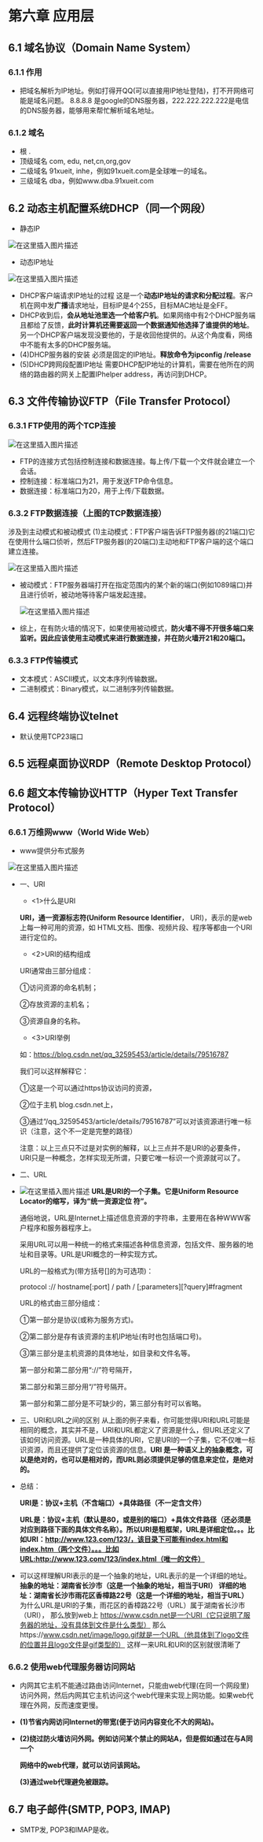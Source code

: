 # 第六章 应用层

## 6.1 域名协议（Domain Name System）

### 6.1.1 作用

-  把域名解析为IP地址。例如打得开QQ(可以直接用IP地址登陆)，打不开网络可能是域名问题。
  8.8.8.8 是google的DNS服务器，222.222.222.222是电信的DNS服务器，能够用来帮忙解析域名地址。 

### 6.1.2 域名

-  根 .
- 顶级域名 com, edu, net,cn,org,gov
- 二级域名 91xueit, inhe，例如91xueit.com是全球唯一的域名。
- 三级域名 dba，例如www.dba.91xueit.com 

## 6.2 动态主机配置系统DHCP（同一个网段）

- 静态IP

 ![在这里插入图片描述](https://img-blog.csdnimg.cn/20200105224616347.png?x-oss-process=image/watermark,type_ZmFuZ3poZW5naGVpdGk,shadow_10,text_aHR0cHM6Ly9ibG9nLmNzZG4ubmV0L2l3YW5kZXJ1,size_16,color_FFFFFF,t_70) 

- 动态IP地址

 ![在这里插入图片描述](https://img-blog.csdnimg.cn/20200105224628673.png?x-oss-process=image/watermark,type_ZmFuZ3poZW5naGVpdGk,shadow_10,text_aHR0cHM6Ly9ibG9nLmNzZG4ubmV0L2l3YW5kZXJ1,size_16,color_FFFFFF,t_70) 

- DHCP客户端请求IP地址的过程
  这是一个**动态IP地址的请求和分配过程**。客户机在网中发**广播**请求地址，目标IP是4个255，目标MAC地址是全FF。
- DHCP收到后，**会从地址池里选一个给客户机**。如果网络中有2个DHCP服务端且都给了反馈，**此时计算机还需要返回一个数据通知他选择了谁提供的地址**。另一个DHCP客户端发现没要他的，于是收回他提供的。从这个角度看，网络中不能有太多的DHCP服务端。
-  (4)DHCP服务器的安装
  必须是固定的IP地址。**释放命令为ipconfig /release**
- (5)DHCP跨网段配置IP地址
  需要DHCP配IP地址的计算机，需要在他所在的网络的路由器的网关上配置IPhelper address，再访问到DHCP。 

## 6.3 文件传输协议FTP（File Transfer Protocol）

### 6.3.1 FTP使用的两个TCP连接

 ![在这里插入图片描述](https://img-blog.csdnimg.cn/20200105224653853.png?x-oss-process=image/watermark,type_ZmFuZ3poZW5naGVpdGk,shadow_10,text_aHR0cHM6Ly9ibG9nLmNzZG4ubmV0L2l3YW5kZXJ1,size_16,color_FFFFFF,t_70) 

-  FTP的连接方式包括控制连接和数据连接。每上传/下载一个文件就会建立一个会话。
  - 控制连接：标准端口为21，用于发送FTP命令信息。
  - 数据连接：标准端口为20，用于上传/下载数据。 

### 6.3.2 FTP数据连接（上图的TCP数据连接）

 涉及到主动模式和被动模式
(1)主动模式：FTP客户端告诉FTP服务器(的21端口)它在使用什么端口侦听，然后FTP服务器(的20端口)主动地和FTP客户端的这个端口建立连接。 

 ![在这里插入图片描述](https://img-blog.csdnimg.cn/20200105224711725.png?x-oss-process=image/watermark,type_ZmFuZ3poZW5naGVpdGk,shadow_10,text_aHR0cHM6Ly9ibG9nLmNzZG4ubmV0L2l3YW5kZXJ1,size_16,color_FFFFFF,t_70) 

-  被动模式：FTP服务器端打开在指定范围内的某个新的端口(例如1089端口)并且进行侦听，被动地等待客户端发起连接。

   ![在这里插入图片描述](https://img-blog.csdnimg.cn/2020010522472251.png?x-oss-process=image/watermark,type_ZmFuZ3poZW5naGVpdGk,shadow_10,text_aHR0cHM6Ly9ibG9nLmNzZG4ubmV0L2l3YW5kZXJ1,size_16,color_FFFFFF,t_70) 

-  综上，在有防火墙的情况下，如果使用被动模式，**防火墙不得不开很多端口来监听。因此应该使用主动模式来进行数据连接，并在防火墙开21和20端口。** 

### 6.3.3 FTP传输模式

-  文本模式：ASCII模式，以文本序列传输数据。
- 二进制模式：Binary模式，以二进制序列传输数据。 

## 6.4 远程终端协议telnet

-  默认使用TCP23端口

## 6.5 远程桌面协议RDP（Remote Desktop Protocol）

## 6.6 超文本传输协议HTTP（Hyper Text Transfer Protocol）

### 6.6.1 万维网www（World Wide Web）

-  www提供分布式服务 

 ![在这里插入图片描述](https://img-blog.csdnimg.cn/20200105224801732.png?x-oss-process=image/watermark,type_ZmFuZ3poZW5naGVpdGk,shadow_10,text_aHR0cHM6Ly9ibG9nLmNzZG4ubmV0L2l3YW5kZXJ1,size_16,color_FFFFFF,t_70) 

- 一、URI

  - <1>什么是URI

  **URI，通一资源标志符(Uniform Resource Identifier**， URI)，表示的是web上每一种可用的资源，如 HTML文档、图像、视频片段、程序等都由一个URI进行定位的。

  - <2>URI的结构组成

  URI通常由三部分组成：

  ①访问资源的命名机制；

  ②存放资源的主机名；

  ③资源自身的名称。

  - <3>URI举例

  如：https://blog.csdn.net/qq_32595453/article/details/79516787

  我们可以这样解释它：

  ①这是一个可以通过https协议访问的资源，

  ②位于主机 blog.csdn.net上，

  ③通过“/qq_32595453/article/details/79516787”可以对该资源进行唯一标识（注意，这个不一定是完整的路径）

  注意：以上三点只不过是对实例的解释，以上三点并不是URI的必要条件，URI只是一种概念，怎样实现无所谓，只要它唯一标识一个资源就可以了。

- 二、URL

- ![在这里插入图片描述](https://img-blog.csdnimg.cn/20200105224813275.png?x-oss-process=image/watermark,type_ZmFuZ3poZW5naGVpdGk,shadow_10,text_aHR0cHM6Ly9ibG9nLmNzZG4ubmV0L2l3YW5kZXJ1,size_16,color_FFFFFF,t_70) **URL是URI的一个子集。它是Uniform Resource Locator的缩写，译为“统一资源定位 符”。**

  通俗地说，URL是Internet上描述信息资源的字符串，主要用在各种WWW客户程序和服务器程序上。

  采用URL可以用一种统一的格式来描述各种信息资源，包括文件、服务器的地址和目录等。URL是URI概念的一种实现方式。

  URL的一般格式为(带方括号[]的为可选项)：

  protocol :// hostname[:port] / path / [;parameters][?query]#fragment

  URL的格式由三部分组成： 

  ①第一部分是协议(或称为服务方式)。

  ②第二部分是存有该资源的主机IP地址(有时也包括端口号)。

  ③第三部分是主机资源的具体地址，如目录和文件名等。

  第一部分和第二部分用“://”符号隔开，

  第二部分和第三部分用“/”符号隔开。

  第一部分和第二部分是不可缺少的，第三部分有时可以省略。 

- 三、URI和URL之间的区别
  从上面的例子来看，你可能觉得URI和URL可能是相同的概念，其实并不是，URI和URL都定义了资源是什么，但URL还定义了该如何访问资源。URL是一种具体的URI，它是URI的一个子集，它不仅唯一标识资源，而且还提供了定位该资源的信息。**URI 是一种语义上的抽象概念，可以是绝对的，也可以是相对的，而URL则必须提供足够的信息来定位，是绝对的。**

- 总结：

  **URI是：协议+主机（不含端口）+具体路径（不一定含文件）**

  **URL是：协议+主机（默认是80，或是别的端口）+具体文件路径（还必须是对应到路径下面的具体文件名称）。所以URI是粗框架，URL是详细定位。。。比如URI：http://www.123.com/123/，该目录下可能有index.html和index.htm（两个文件）。。。比如URL:http://www.123.com/123/index.html（唯一的文件）** 

-  可以这样理解URI表示的是一个抽象的地址，URL表示的是一个详细的地址。 **抽象的地址：湖南省长沙市（这是一个抽象的地址，相当于URI） 详细的地址：湖南省长沙市雨花区香樟路22号（这是一个详细的地址，相当于URL）** 为什么URL是URI的子集，雨花区的香樟路22号（URL）属于湖南省长沙市（URI）， 那么放到web上 https://www.csdn.net是一个URI（它只说明了服务器的地址，没有具体到文件是什么类型） 那么https://www.csdn.net/image/logo.gif就是一个URL（他具体到了logo文件的位置并且logo文件是gif类型的） 这样一来URL和URI的区别就很清晰了 

### 6.6.2 使用web代理服务器访问网站

- 内网其它主机不能通过路由访问Internet，只能由web代理(在同一个网段里)访问外网，然后内网其它主机访问这个web代理来实现上网功能。如果web代理在外网，反而速度更慢。

- **(1)节省内网访问Internet的带宽(便于访问内容变化不大的网站)。**

- **(2)绕过防火墙访问外网。例如访问某个禁止的网站A，但是假如通过在与A同一个**

  **网络中的web代理，就可以访问该网站。**

  **(3)通过web代理避免被跟踪。**

## 6.7 电子邮件(SMTP, POP3, IMAP)

-  SMTP发, POP3和IMAP是收。 